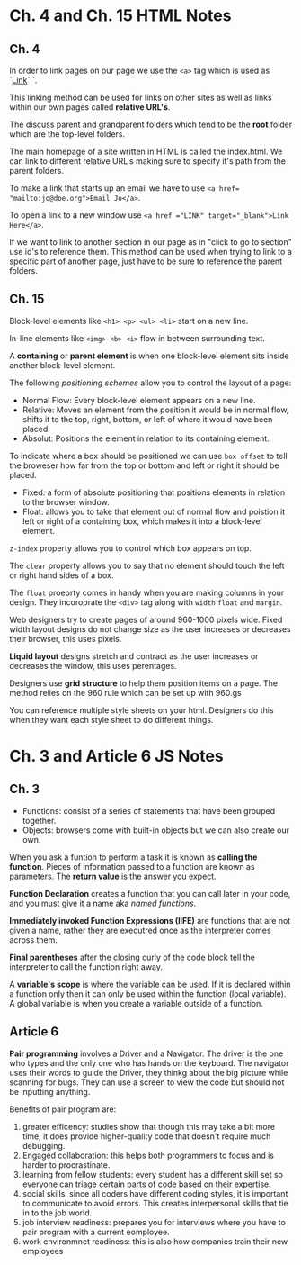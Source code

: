 # Ch. 4 and Ch. 15 HTML Notes

## Ch. 4
 
 In order to link pages on our page we use the ```<a>``` tag which is used as `<a href = "">Link</a>```.

 This linking method can be used for links on other sites as well as links within our own pages called **relative URL's**. 

 The discuss parent and grandparent folders which tend to be the **root** folder which are the top-level folders. 

 The main  homepage of a site written in HTML is called the index.html. We can link to different relative URL's making sure to specify it's path from the parent folders. 

 To make a link that starts up an email we have to use `<a href= "mailto:jo@doe.org">Email Jo</a>`.

 To open a link to a new window use `<a href ="LINK" target="_blank">Link Here</a>`.

 If we want to link to another section in our page as in "click to go to section" use id's to reference them. This method can be used when trying to link to a specific part of another page, just have to be sure to reference the parent folders. 

## Ch. 15

Block-level elements like `<h1> <p> <ul> <li>` start on a new line.

In-line elements like `<img> <b> <i>` flow in between surrounding text. 

A **containing** or **parent element** is when one block-level element sits inside another block-level element. 

The following *positioning schemes* allow you to control the layout of a page:
- Normal Flow: Every block-level element appears on a new line.
- Relative: Moves an element from the position it would be in normal flow, shifts it to the top, right, bottom, or left of where it would have been placed.
- Absolut: Positions the element in relation to its containing element. 

To indicate where a box should be positioned we can use `box offset` to tell the broweser how far from the top or bottom and left or right it should be placed. 
- Fixed: a form of absolute positioning that positions elements in relation to the browser window.
- Float: allows you to take that element out of normal flow and poistion it left or right of a containing box, which makes it into a block-level element. 

`z-index` property allows you to control which box appears on top. 

The `clear` property allows you to say that no element should touch the left or right hand sides of a box. 

The `float` proeprty comes in handy when you are making columns in your design. They incoroprate the `<div>` tag along with `width` `float` and `margin`.

Web designers try to create pages of around 960-1000 pixels wide. Fixed width layout designs do not change size as the user increases or decreases their browser, this uses pixels. 

**Liquid layout** designs stretch and contract as the user increases or decreases the window, this uses perentages. 

Designers use **grid structure** to help them position items on a page. The method relies on the 960 rule which can be set up with 960.gs

You can reference multiple style sheets on your html. Designers do this when they want each style sheet to do different things. 


# Ch. 3 and Article 6 JS Notes

## Ch. 3

- Functions: consist of a series of statements that have been grouped together.
- Objects: browsers come with built-in objects but we can also create our own. 

When you ask a funtion to perform a task it is known as **calling the function**. Pieces of information passed to a function are known as parameters. The **return value** is the answer you expect. 

**Function Declaration** creates a function that you can call later in your code, and you must give it a name aka *named functions*. 

**Immediately invoked Function Expressions (IIFE)** are functions that are not given a name, rather they are executred once as the interpreter comes across them. 

**Final parentheses** after the closing curly of the code block tell the interpreter to call the function right away. 

A **variable's scope** is where the variable can be used. If it is declared within a function only then it can only be used within the function (local variable). A global variable is when you create a variable outside of a function. 

## Article 6

**Pair programming** involves a Driver and a Navigator. The driver is the one who types and the only one who has hands on the keyboard. The navigator uses their words to guide the Driver, they thinkg about the big picture while scanning for bugs. They can use a screen to view the code but should not be inputting anything. 

Benefits of pair program are:
1. greater efficency: studies show that though this may take a bit more time, it does provide higher-quality code that doesn't require much debugging. 
1. Engaged collaboration: this helps both programmers to focus and is harder to procrastinate. 
1. learning from fellow students: every student has a different skill set so everyone can triage certain parts of code based on their expertise. 
1. social skills: since all coders have different coding styles, it is important to communicate to avoid errors. This creates interpersonal skills that tie in to the job world. 
1. job interview readiness: prepares you for interviews where you have to pair program with a current eomployee. 
1. work environmnet readiness: this is also how companies train their new employees